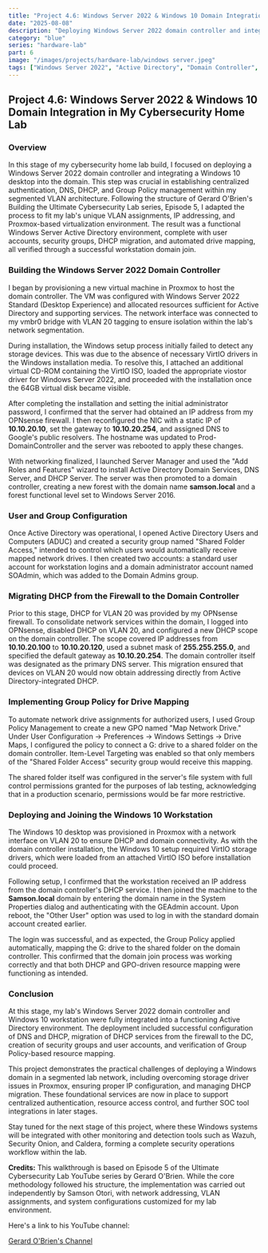 ```yaml
---
title: "Project 4.6: Windows Server 2022 & Windows 10 Domain Integration in My Cybersecurity Home Lab"
date: "2025-08-08"
description: "Deploying Windows Server 2022 domain controller and integrating Windows 10 workstation into Active Directory domain within my segmented cybersecurity home lab."
category: "blue"
series: "hardware-lab"
part: 6
image: "/images/projects/hardware-lab/windows server.jpeg"
tags: ["Windows Server 2022", "Active Directory", "Domain Controller", "Windows 10", "DHCP", "DNS", "Group Policy", "VLAN", "Network Security", "Blue Team"]
---
```


## Project 4.6: Windows Server 2022 & Windows 10 Domain Integration in My Cybersecurity Home Lab

### Overview

In this stage of my cybersecurity home lab build, I focused on deploying a Windows Server 2022 domain controller and integrating a Windows 10 desktop into the domain. This step was crucial in establishing centralized authentication, DNS, DHCP, and Group Policy management within my segmented VLAN architecture. Following the structure of Gerard O'Brien's Building the Ultimate Cybersecurity Lab series, Episode 5, I adapted the process to fit my lab's unique VLAN assignments, IP addressing, and Proxmox-based virtualization environment. The result was a functional Windows Server Active Directory environment, complete with user accounts, security groups, DHCP migration, and automated drive mapping, all verified through a successful workstation domain join.

### Building the Windows Server 2022 Domain Controller

I began by provisioning a new virtual machine in Proxmox to host the domain controller. The VM was configured with Windows Server 2022 Standard (Desktop Experience) and allocated resources sufficient for Active Directory and supporting services. The network interface was connected to my vmbr0 bridge with VLAN 20 tagging to ensure isolation within the lab's network segmentation.

During installation, the Windows setup process initially failed to detect any storage devices. This was due to the absence of necessary VirtIO drivers in the Windows installation media. To resolve this, I attached an additional virtual CD-ROM containing the VirtIO ISO, loaded the appropriate viostor driver for Windows Server 2022, and proceeded with the installation once the 64GB virtual disk became visible.

After completing the installation and setting the initial administrator password, I confirmed that the server had obtained an IP address from my OPNsense firewall. I then reconfigured the NIC with a static IP of **10.10.20.10**, set the gateway to **10.10.20.254**, and assigned DNS to Google's public resolvers. The hostname was updated to Prod-DomainController and the server was rebooted to apply these changes.

With networking finalized, I launched Server Manager and used the "Add Roles and Features" wizard to install Active Directory Domain Services, DNS Server, and DHCP Server. The server was then promoted to a domain controller, creating a new forest with the domain name **samson.local** and a forest functional level set to Windows Server 2016.

<InlineGallery images={windows-server-deployment} title="Windows Server 2022 Domain Controller Deployment" />

### User and Group Configuration

Once Active Directory was operational, I opened Active Directory Users and Computers (ADUC) and created a security group named "Shared Folder Access," intended to control which users would automatically receive mapped network drives. I then created two accounts: a standard user account for workstation logins and a domain administrator account named SOAdmin, which was added to the Domain Admins group.

<InlineGallery images={user-group-configuration} title="User and Group Configuration in Active Directory" />

### Migrating DHCP from the Firewall to the Domain Controller

Prior to this stage, DHCP for VLAN 20 was provided by my OPNsense firewall. To consolidate network services within the domain, I logged into OPNsense, disabled DHCP on VLAN 20, and configured a new DHCP scope on the domain controller. The scope covered IP addresses from **10.10.20.100** to **10.10.20.120**, used a subnet mask of **255.255.255.0**, and specified the default gateway as **10.10.20.254**. The domain controller itself was designated as the primary DNS server. This migration ensured that devices on VLAN 20 would now obtain addressing directly from Active Directory-integrated DHCP.

<InlineGallery images={dhcp-migration} title="DHCP Migration from Firewall to Domain Controller" />

### Implementing Group Policy for Drive Mapping

To automate network drive assignments for authorized users, I used Group Policy Management to create a new GPO named "Map Network Drive." Under User Configuration → Preferences → Windows Settings → Drive Maps, I configured the policy to connect a G: drive to a shared folder on the domain controller. Item-Level Targeting was enabled so that only members of the "Shared Folder Access" security group would receive this mapping.

The shared folder itself was configured in the server's file system with full control permissions granted for the purposes of lab testing, acknowledging that in a production scenario, permissions would be far more restrictive.

<InlineGallery images={group-policy-drive-mapping} title="Group Policy Drive Mapping Configuration" />

<InlineGallery images={group-policy-configuration} title="Group Policy and DHCP Configuration" />

### Deploying and Joining the Windows 10 Workstation

The Windows 10 desktop was provisioned in Proxmox with a network interface on VLAN 20 to ensure DHCP and domain connectivity. As with the domain controller installation, the Windows 10 setup required VirtIO storage drivers, which were loaded from an attached VirtIO ISO before installation could proceed.

Following setup, I confirmed that the workstation received an IP address from the domain controller's DHCP service. I then joined the machine to the **Samson.local** domain by entering the domain name in the System Properties dialog and authenticating with the GEAdmin account. Upon reboot, the "Other User" option was used to log in with the standard domain account created earlier.

The login was successful, and as expected, the Group Policy applied automatically, mapping the G: drive to the shared folder on the domain controller. This confirmed that the domain join process was working correctly and that both DHCP and GPO-driven resource mapping were functioning as intended.

<InlineGallery images={windows-10-domain-join} title="Windows 10 Workstation Domain Integration" />

### Conclusion

<p class="mb-4 leading-relaxed">At this stage, my lab's Windows Server 2022 domain controller and Windows 10 workstation were fully integrated into a functioning Active Directory environment. The deployment included successful configuration of DNS and DHCP, migration of DHCP services from the firewall to the DC, creation of security groups and user accounts, and verification of Group Policy-based resource mapping.</p>

<p class="mb-4 leading-relaxed">This project demonstrates the practical challenges of deploying a Windows domain in a segmented lab network, including overcoming storage driver issues in Proxmox, ensuring proper IP configuration, and managing DHCP migration. These foundational services are now in place to support centralized authentication, resource access control, and further SOC tool integrations in later stages.</p>

<p class="mb-4 leading-relaxed">Stay tuned for the next stage of this project, where these Windows systems will be integrated with other monitoring and detection tools such as Wazuh, Security Onion, and Caldera, forming a complete security operations workflow within the lab.</p>

<p class="mb-4 leading-relaxed"><strong class="font-semibold">Credits:</strong> This walkthrough is based on Episode 5 of the Ultimate Cybersecurity Lab YouTube series by Gerard O'Brien. While the core methodology followed his structure, the implementation was carried out independently by Samson Otori, with network addressing, VLAN assignments, and system configurations customized for my lab environment.</p>

<p class="mb-4 leading-relaxed">Here's a link to his YouTube channel:</p>

<p class="mb-4 leading-relaxed"><a href="https://www.youtube.com/watch?v=ej6iBrBqZEo" target="_blank" rel="noopener noreferrer" class="text-primary hover:underline">Gerard O'Brien's Channel</a></p>
